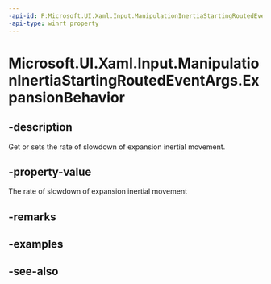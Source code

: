 ```yaml
---
-api-id: P:Microsoft.UI.Xaml.Input.ManipulationInertiaStartingRoutedEventArgs.ExpansionBehavior
-api-type: winrt property
---
```


<!-- Property syntax
public Microsoft.UI.Xaml.Input.InertiaExpansionBehavior ExpansionBehavior { get;  set; }
-->

# Microsoft.UI.Xaml.Input.ManipulationInertiaStartingRoutedEventArgs.ExpansionBehavior

## -description
Get or sets the rate of slowdown of expansion inertial movement.

## -property-value
The rate of slowdown of expansion inertial movement

## -remarks

## -examples

## -see-also
